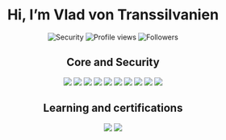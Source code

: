 <h1 align="center">Hi, I’m Vlad von Transsilvanien</h1>

<p align="center">
  <img src="https://img.shields.io/badge/Focus-Cybersecurity-blue" alt="Security" />
  <img src="https://visitor-badge.laobi.icu/badge?page_id=vladvontranssilvanien.vladvontranssilvanien" alt="Profile views" />
  <img src="https://img.shields.io/github/followers/vladvontranssilvanien?label=Follow&style=social" alt="Followers" />
</p>

<div align="center">

## Core and Security
<img src="https://img.shields.io/badge/Linux-FCC624?logo=linux&logoColor=black" />
<img src="https://img.shields.io/badge/Kali_Linux-557C94?logo=kalilinux&logoColor=white" />
<img src="https://img.shields.io/badge/Python-3776AB?logo=python&logoColor=white" />
<img src="https://img.shields.io/badge/Bash-4EAA25?logo=gnubash&logoColor=white" />
<img src="https://img.shields.io/badge/Git-F05032?logo=git&logoColor=white" />
<img src="https://img.shields.io/badge/GitHub-181717?logo=github&logoColor=white" />
<img src="https://img.shields.io/badge/Wireshark-1679A7?logo=wireshark&logoColor=white" />
<img src="https://img.shields.io/badge/Docker-2496ED?logo=docker&logoColor=white" />
<img src="https://img.shields.io/badge/PostgreSQL-4169E1?logo=postgresql&logoColor=white" />
<img src="https://img.shields.io/badge/SQLite-003B57?logo=sqlite&logoColor=white" />

## Learning and certifications
<img src="https://img.shields.io/badge/CompTIA_Security%2B-in_progress-ED1C24?logo=comptia&logoColor=white" />
<img src="https://img.shields.io/badge/CompTIA_Tech%2B-in_progress-ED1C24?logo=comptia&logoColor=white" />

</div>






